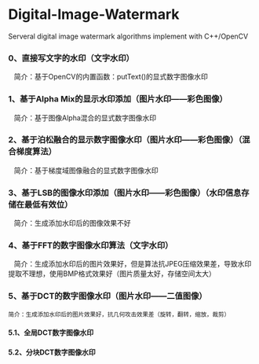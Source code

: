 # Digital-Image-Watermark
Serveral digital image watermark algorithms implement with C++/OpenCV

### 0、直接写文字的水印（文字水印）

    简介：基于OpenCV的内置函数：putText()的显式数字图像水印
    
### 1、基于Alpha Mix的显示水印添加（图片水印——彩色图像）

    简介：基于图像Alpha混合的显式数字图像水印
    
### 2、基于泊松融合的显示数字图像水印（图片水印——彩色图像）（混合梯度算法）

    简介：基于梯度域图像融合的显式数字图像水印
    
### 3、基于LSB的图像水印添加（图片水印——彩色图像）（水印信息存储在最低有效位）
    
    简介：生成添加水印后的图像效果不好

### 4、基于FFT的数字图像水印算法（文字水印）

    简介：生成添加水印后的图片效果好，但是算法抗JPEG压缩效果差，导致水印提取不理想，使用BMP格式效果好（图片质量太好，存储空间太大）

### 5、基于DCT的数字图像水印（图片水印——二值图像）

    简介：生成添加水印后的图片效果好，抗几何攻击效果差（旋转，翻转，缩放，裁剪）

#### 5.1、全局DCT数字图像水印

#### 5.2、分块DCT数字图像水印
